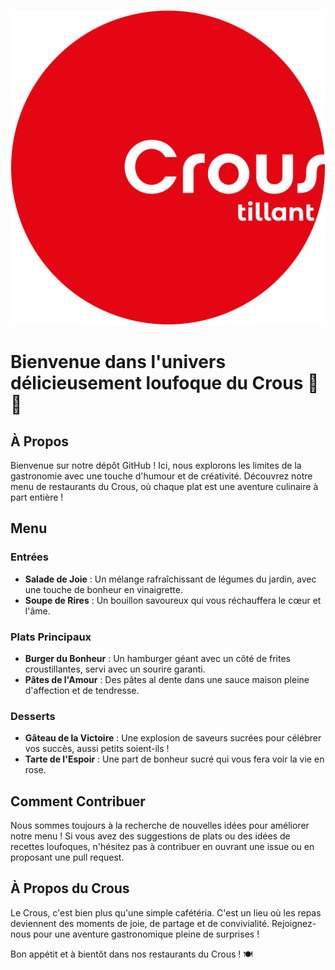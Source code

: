 <p align="center">
  <img src="https://github.com/cherifad/CrousTillant/blob/627b1463e94c1d708baac037723de2206d3ff7d5/front/public/img/logo.png" alt="Sublime's custom image"/>
</p>

# Bienvenue dans l'univers délicieusement loufoque du Crous 🍔🎉

## À Propos

Bienvenue sur notre dépôt GitHub ! Ici, nous explorons les limites de la gastronomie avec une touche d'humour et de créativité. Découvrez notre menu de restaurants du Crous, où chaque plat est une aventure culinaire à part entière !

## Menu

### Entrées

- **Salade de Joie** : Un mélange rafraîchissant de légumes du jardin, avec une touche de bonheur en vinaigrette.
- **Soupe de Rires** : Un bouillon savoureux qui vous réchauffera le cœur et l'âme.

### Plats Principaux

- **Burger du Bonheur** : Un hamburger géant avec un côté de frites croustillantes, servi avec un sourire garanti.
- **Pâtes de l'Amour** : Des pâtes al dente dans une sauce maison pleine d'affection et de tendresse.

### Desserts

- **Gâteau de la Victoire** : Une explosion de saveurs sucrées pour célébrer vos succès, aussi petits soient-ils !
- **Tarte de l'Espoir** : Une part de bonheur sucré qui vous fera voir la vie en rose.

## Comment Contribuer

Nous sommes toujours à la recherche de nouvelles idées pour améliorer notre menu ! Si vous avez des suggestions de plats ou des idées de recettes loufoques, n'hésitez pas à contribuer en ouvrant une issue ou en proposant une pull request.

## À Propos du Crous

Le Crous, c'est bien plus qu'une simple cafétéria. C'est un lieu où les repas deviennent des moments de joie, de partage et de convivialité. Rejoignez-nous pour une aventure gastronomique pleine de surprises !

Bon appétit et à bientôt dans nos restaurants du Crous ! 🍽️
